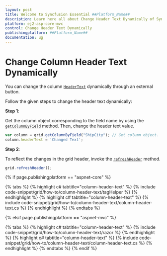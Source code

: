 ```yaml
---
layout: post
title: Welcome to Syncfusion Essential ##Platform_Name##
description: Learn here all about Change Header Text Dynamically of Syncfusion Essential ##Platform_Name## widgets based on HTML5 and jQuery.
platform: ej2-asp-core-mvc
control: Change Header Text Dynamically
publishingplatform: ##Platform_Name##
documentation: ug
---
```



# Change Column Header Text Dynamically

You can change the column [`HeaderText`](https://help.syncfusion.com/cr/aspnetcore-js2/Syncfusion.EJ2.Grids.GridColumn.html#Syncfusion_EJ2_Grids_GridColumn_HeaderText) dynamically through an external button.

Follow the given steps to change the header text dynamically:

**Step 1**:

Get the column object corresponding to the field name by using the [`getColumnByField`](https://ej2.syncfusion.com/documentation/api/grid/#getcolumnbyfield) method.
Then, change the header text value.

```typescript
var column = grid.getColumnByField("ShipCity"); // Get column object.
column.headerText = 'Changed Text';

```

**Step 2**:

To reflect the changes in the grid header, invoke the [`refreshHeader`](https://ej2.syncfusion.com/documentation/api/grid/#refreshheader) method.

```typescript
grid.refreshHeader();

```

{% if page.publishingplatform == "aspnet-core" %}

{% tabs %}
{% highlight c# tabtitle="column-header-text" %}
{% include code-snippet/grid/how-to/column-header-text/tagHelper %}
{% endhighlight %}
{% highlight c# tabtitle="column-header-text" %}
{% include code-snippet/grid/how-to/column-header-text/column-header-text.cs %}
{% endhighlight %}
{% endtabs %}

{% elsif page.publishingplatform == "aspnet-mvc" %}

{% tabs %}
{% highlight c# tabtitle="column-header-text" %}
{% include code-snippet/grid/how-to/column-header-text/razor %}
{% endhighlight %}
{% highlight c# tabtitle="column-header-text" %}
{% include code-snippet/grid/how-to/column-header-text/column-header-text.cs %}
{% endhighlight %}
{% endtabs %}
{% endif %}


